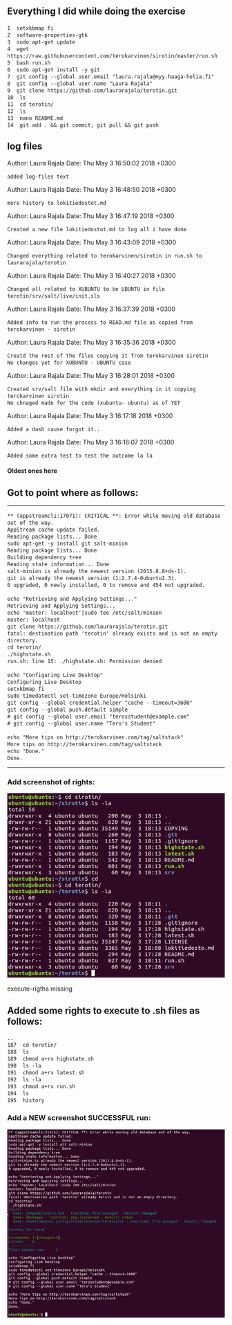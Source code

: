 ## Everything I did while doing the exercise

    1  setxkbmap fi
    2  software-properties-gtk 
    3  sudo apt-get update
    4  wget https://raw.githubusercontent.com/terokarvinen/sirotin/master/run.sh
    5  bash run.sh
    6  sudo apt-get install -y git
    7  git config --global user.email "laura.rajala@myy.haaga-helia.fi"
    8  git config --global user.name "Laura Rajala"
    9  git clone https://github.com/laurarajala/terotin.git
    10  ls
    11  cd terotin/
    12  ls
    13  nano README.md 
    14  git add . && git commit; git pull && git push

## log files

Author: Laura Rajala
Date:   Thu May 3 16:50:02 2018 +0300

    added log-files text

Author: Laura Rajala
Date:   Thu May 3 16:48:50 2018 +0300

    more history to lokitiedostot.md

Author: Laura Rajala
Date:   Thu May 3 16:47:19 2018 +0300

    Created a new file lokitiedostot.md to log all i have done

Author: Laura Rajala
Date:   Thu May 3 16:43:09 2018 +0300

    Changed everything related to terokarvinen/sirotin in run.sh to laurarajala/terotin

Author: Laura Rajala
Date:   Thu May 3 16:40:27 2018 +0300

    Changed all related to XUBUNTU to be UBUNTU in file terotin/srv/salt/live/init.sls

Author: Laura Rajala
Date:   Thu May 3 16:37:39 2018 +0300

    Added info to run the process to READ.md file as copied from terokarvinen - sirotin

Author: Laura Rajala
Date:   Thu May 3 16:35:36 2018 +0300

    Creatd the rest of the files copying it from terokarvinen sirotin
    No changes yet for XUBUNTU - UBUNTU case

Author: Laura Rajala
Date:   Thu May 3 16:28:01 2018 +0300

    Created srv/salt file with mkdir and everything in it copying terokarvinen sirotin
    No chnaged made for the code (xubuntu- ubuntu) as of YET

Author: Laura Rajala
Date:   Thu May 3 16:17:18 2018 +0300

    Added a dash cause forgot it..

Author: Laura Rajala
Date:   Thu May 3 16:16:07 2018 +0300

    Added some extra test to test the outcome la la

#### Oldest ones here

## Got to point where as follows:

---------------------------------------------

	** (appstreamcli:17071): CRITICAL **: Error while moving old database out of the way.
	AppStream cache update failed.
	Reading package lists... Done
	sudo apt-get -y install git salt-minion
	Reading package lists... Done
	Building dependency tree       
	Reading state information... Done
	salt-minion is already the newest version (2015.8.8+ds-1).
	git is already the newest version (1:2.7.4-0ubuntu1.3).
	0 upgraded, 0 newly installed, 0 to remove and 454 not upgraded.
	
	echo "Retrieving and Applying Settings..."
	Retrieving and Applying Settings...
	echo 'master: localhost'|sudo tee /etc/salt/minion
	master: localhost
	git clone https://github.com/laurarajala/terotin.git
	fatal: destination path 'terotin' already exists and is not an empty directory.
	cd terotin/
	./highstate.sh
	run.sh: line 15: ./highstate.sh: Permission denied
	
	echo "Configuring Live Desktop"
	Configuring Live Desktop
	setxkbmap fi
	sudo timedatectl set-timezone Europe/Helsinki
	git config --global credential.helper "cache --timeout=3600"
	git config --global push.default simple
	# git config --global user.email "terosstudent@example.com"
	# git config --global user.name "Tero's Student"
	
	echo "More tips on http://terokarvinen.com/tag/saltstack"
	More tips on http://terokarvinen.com/tag/saltstack
	echo "Done."
	Done.

-----------------------------------------

### Add screenshot of rights:

![Screenshot of the rigths](/sirotin_terotin.png)

execute-rigths missing


## Added some rights to execute to .sh files as follows:

	..
	187  cd terotin/
	188  ls
	189  chmod a+rx highstate.sh 
	190  ls -la
	191  chmod a+rx latest.sh 
	192  ls -la
	193  chmod a+rx run.sh 
	194  ls
	195  history 

### Add a NEW screenshot SUCCESSFUL run:

![Successful run](/success.png)


